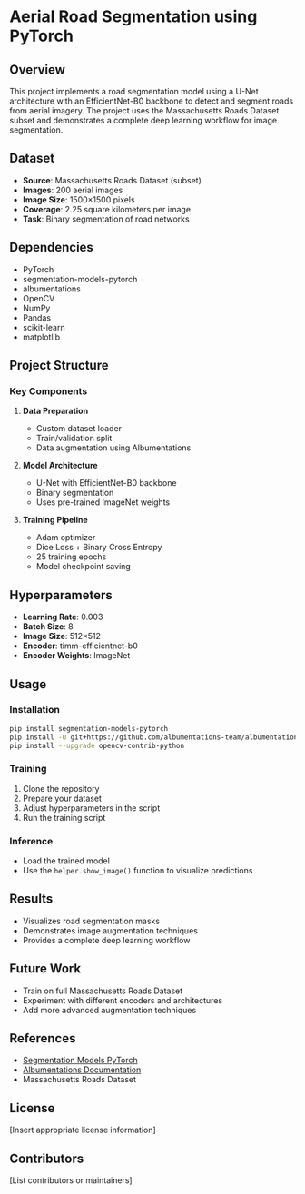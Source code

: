 # Aerial Road Segmentation using PyTorch

## Overview
This project implements a road segmentation model using a U-Net architecture with an EfficientNet-B0 backbone to detect and segment roads from aerial imagery. The project uses the Massachusetts Roads Dataset subset and demonstrates a complete deep learning workflow for image segmentation.

## Dataset
- **Source**: Massachusetts Roads Dataset (subset)
- **Images**: 200 aerial images
- **Image Size**: 1500×1500 pixels
- **Coverage**: 2.25 square kilometers per image
- **Task**: Binary segmentation of road networks

## Dependencies
- PyTorch
- segmentation-models-pytorch
- albumentations
- OpenCV
- NumPy
- Pandas
- scikit-learn
- matplotlib

## Project Structure

### Key Components
1. **Data Preparation**
   - Custom dataset loader
   - Train/validation split
   - Data augmentation using Albumentations

2. **Model Architecture**
   - U-Net with EfficientNet-B0 backbone
   - Binary segmentation
   - Uses pre-trained ImageNet weights

3. **Training Pipeline**
   - Adam optimizer
   - Dice Loss + Binary Cross Entropy
   - 25 training epochs
   - Model checkpoint saving

## Hyperparameters
- **Learning Rate**: 0.003
- **Batch Size**: 8
- **Image Size**: 512×512
- **Encoder**: timm-efficientnet-b0
- **Encoder Weights**: ImageNet

## Usage

### Installation
```bash
pip install segmentation-models-pytorch
pip install -U git+https://github.com/albumentations-team/albumentations
pip install --upgrade opencv-contrib-python
```

### Training
1. Clone the repository
2. Prepare your dataset
3. Adjust hyperparameters in the script
4. Run the training script

### Inference
- Load the trained model
- Use the `helper.show_image()` function to visualize predictions

## Results
- Visualizes road segmentation masks
- Demonstrates image augmentation techniques
- Provides a complete deep learning workflow

## Future Work
- Train on full Massachusetts Roads Dataset
- Experiment with different encoders and architectures
- Add more advanced augmentation techniques

## References
- [Segmentation Models PyTorch](https://smp.readthedocs.io/en/latest/)
- [Albumentations Documentation](https://albumentations.ai/docs/)
- Massachusetts Roads Dataset

## License
[Insert appropriate license information]

## Contributors
[List contributors or maintainers]
